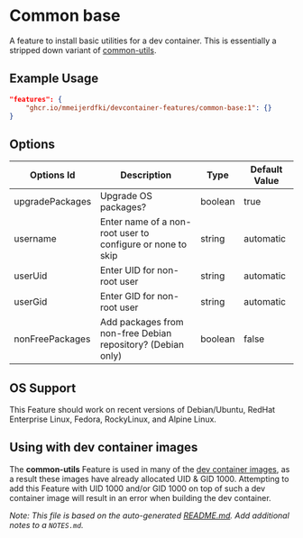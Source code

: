 # Common base

A feature to install basic utilities for a dev container.
This is essentially a stripped down variant of
[common-utils](https://github.com/devcontainers/features/tree/main/src/common-utils).

## Example Usage

```json
"features": {
    "ghcr.io/mmeijerdfki/devcontainer-features/common-base:1": {}
}
```

## Options

| Options Id | Description | Type | Default Value |
|-----|-----|-----|-----|
| upgradePackages | Upgrade OS packages? | boolean | true |
| username | Enter name of a non-root user to configure or none to skip | string | automatic |
| userUid | Enter UID for non-root user | string | automatic |
| userGid | Enter GID for non-root user | string | automatic |
| nonFreePackages | Add packages from non-free Debian repository? (Debian only) | boolean | false |

## OS Support

This Feature should work on recent versions of Debian/Ubuntu, RedHat Enterprise Linux, Fedora, RockyLinux, and Alpine Linux.

## Using with dev container images

The **common-utils** Feature is used in many of the [dev container images](https://github.com/search?q=repo%3Adevcontainers%2Fimages+%22ghcr.io%2Fdevcontainers%2Ffeatures%2Fcommon-utils%22&type=code), as a result
these images have already allocated UID & GID 1000. Attempting to add this Feature with  UID 1000 and/or GID 1000 on top of such a dev container image will result in an error when building the dev container.

_Note: This file is based on the auto-generated [README.md](https://github.com/devcontainers/features/blob/main/src/common-utils/README.md).  Add additional notes to a `NOTES.md`._
